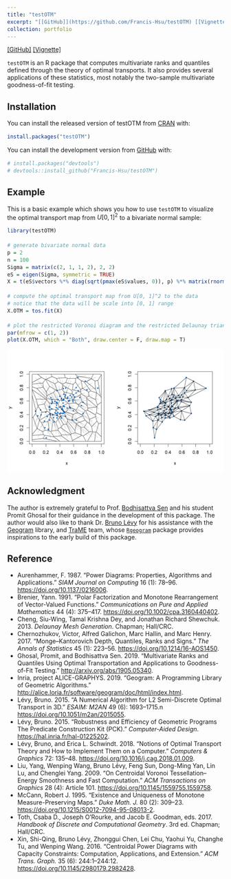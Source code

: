 ```yaml
---
title: "testOTM"
excerpt: "[[GitHub]](https://github.com/Francis-Hsu/testOTM) [[Vignette]](https://francis-hsu.github.io/files/testOTM) <br/> <br/> `testOTM` is an R package that computes multivariate ranks and quantiles defined through the theory of optimal transports. It also provides several applications of these statistics, most notably the two-sample multivariate goodness-of-fit testing. The user can use this package to visualize the optimal transport map between uniform probability measure and any data-set. The following interactive plot showcases an optimal transport map between $U[0,1]^3$ and a trivariate Gaussian sample (blue points):"
collection: portfolio
---
```

[[GitHub]](https://github.com/Francis-Hsu/testOTM) [[Vignette]](https://francis-hsu.github.io/files/testOTM)


`testOTM` is an R package that computes multivariate ranks and quantiles defined through the theory of optimal transports. It also provides several applications of these statistics, most notably the two-sample multivariate goodness-of-fit testing.

## Installation

You can install the released version of testOTM from
[CRAN](https://CRAN.R-project.org) with:

``` r
install.packages("testOTM")
```

You can install the development version from
[GitHub](https://github.com/) with:

``` r
# install.packages("devtools")
# devtools::install_github("Francis-Hsu/testOTM")
```

## Example

This is a basic example which shows you how to use `testOTM` to
visualize the optimal transport map from $U[0, 1]^2$ to a bivariate
normal sample:

``` r
library(testOTM)

# generate bivariate normal data
p = 2
n = 100
Sigma = matrix(c(2, 1, 1, 2), 2, 2)
eS = eigen(Sigma, symmetric = TRUE)
X = t(eS$vectors %*% diag(sqrt(pmax(eS$values, 0)), p) %*% matrix(rnorm(p * n), p))

# compute the optimal transport map from U[0, 1]^2 to the data
# notice that the data will be scale into [0, 1] range
X.OTM = tos.fit(X)

# plot the restricted Voronoi diagram and the restricted Delaunay triangulation
par(mfrow = c(1, 2))
plot(X.OTM, which = "Both", draw.center = F, draw.map = T)
```

![](/../../files/README-example-1.png)<!-- -->

## Acknowledgment

The author is extremely grateful to Prof. [Bodhisattva
Sen](http://www.stat.columbia.edu/~bodhi/Bodhi/Welcome.html) and his
student Promit Ghosal for their guidance in the development of this
package. The author would also like to thank Dr. [Bruno
Lévy](https://members.loria.fr/BLevy/) for his assistance with the
[Geogram](http://alice.loria.fr/index.php/software/4-library/75-geogram.html)
library, and [TraME](http://www.trame-project.com/) team, whose
[`Rgeogram`](https://github.com/TraME-Project/Rgeogram) package provides
inspirations to the early build of this package.

## Reference
* Aurenhammer, F. 1987. “Power Diagrams: Properties, Algorithms and
Applications.” *SIAM Journal on Computing* 16 (1): 78–96. <https://doi.org/10.1137/0216006>.
* Brenier, Yann. 1991. “Polar Factorization and Monotone Rearrangement of
Vector-Valued Functions.” *Communications on Pure and Applied
Mathematics* 44 (4): 375–417. <https://doi.org/10.1002/cpa.3160440402>.
* Cheng, Siu-Wing, Tamal Krishna Dey, and Jonathan Richard Shewchuk. 2013.
*Delaunay Mesh Generation*. Chapman; Hall/CRC.
* Chernozhukov, Victor, Alfred Galichon, Marc Hallin, and Marc Henry. 2017. “Monge–Kantorovich Depth, Quantiles, Ranks and Signs.” *The Annals
of Statistics* 45 (1): 223–56. <https://doi.org/10.1214/16-AOS1450>.
* Ghosal, Promit, and Bodhisattva Sen. 2019. “Multivariate Ranks and
Quantiles Using Optimal Transportation and Applications to
Goodness-of-Fit Testing.” <http://arxiv.org/abs/1905.05340>.
* Inria, project ALICE-GRAPHYS. 2019. “Geogram: A Programming Library of
Geometric Algorithms.” <http://alice.loria.fr/software/geogram/doc/html/index.html>.
* Lévy, Bruno. 2015. “A Numerical Algorithm for L2 Semi-Discrete Optimal
Transport in 3D.” *ESAIM: M2AN* 49 (6): 1693–1715.n <https://doi.org/10.1051/m2an/2015055>.
* Lévy, Bruno. 2015. “Robustness and Efficiency of Geometric Programs The
Predicate Construction Kit (PCK).” *Computer-Aided Design*. <https://hal.inria.fr/hal-01225202>.
* Lévy, Bruno, and Erica L. Schwindt. 2018. “Notions of Optimal Transport
Theory and How to Implement Them on a Computer.” *Computers & Graphics*
72: 135–48. <https://doi.org/10.1016/j.cag.2018.01.009>.
* Liu, Yang, Wenping Wang, Bruno Lévy, Feng Sun, Dong-Ming Yan, Lin Lu,
and Chenglei Yang. 2009. “On Centroidal Voronoi Tessellation–Energy
Smoothness and Fast Computation.” *ACM Transactions on Graphics* 28 (4):
Article 101. <https://doi.org/10.1145/1559755.1559758>.
* McCann, Robert J. 1995. “Existence and Uniqueness of Monotone
Measure-Preserving Maps.” *Duke Math. J.* 80 (2): 309–23. <https://doi.org/10.1215/S0012-7094-95-08013-2>.
* Toth, Csaba D., Joseph O’Rourke, and Jacob E. Goodman, eds. 2017.
*Handbook of Discrete and Computational Geometry*. 3rd ed. Chapman;
Hall/CRC.
* Xin, Shi-Qing, Bruno Lévy, Zhonggui Chen, Lei Chu, Yaohui Yu, Changhe
Tu, and Wenping Wang. 2016. “Centroidal Power Diagrams with Capacity
Constraints: Computation, Applications, and Extension.” *ACM Trans.
Graph.* 35 (6): 244:1–244:12. <https://doi.org/10.1145/2980179.2982428>.